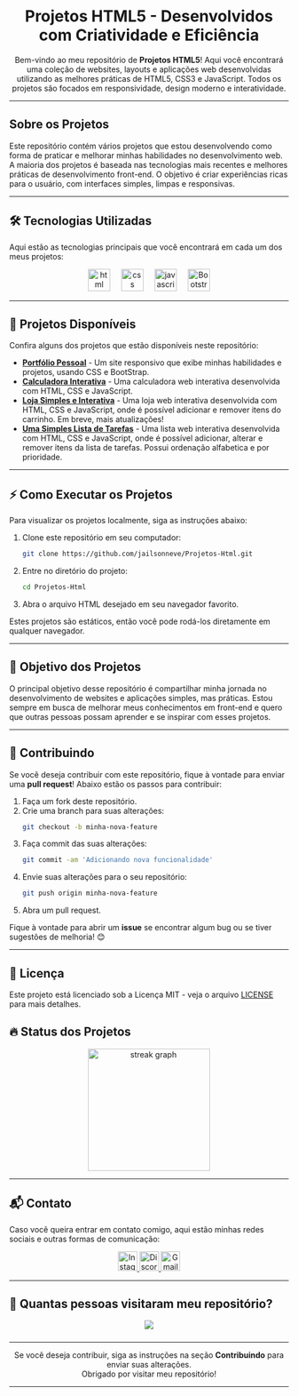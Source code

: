 <h1 align="center">Projetos HTML5 - Desenvolvidos com Criatividade e Eficiência</h1>

<p align="center">Bem-vindo ao meu repositório de <strong>Projetos HTML5</strong>! Aqui você encontrará uma coleção de websites, layouts e aplicações web desenvolvidas utilizando as melhores práticas de HTML5, CSS3 e JavaScript. Todos os projetos são focados em responsividade, design moderno e interatividade.</p>

---

## Sobre os Projetos

Este repositório contém vários projetos que estou desenvolvendo como forma de praticar e melhorar minhas habilidades no desenvolvimento web. A maioria dos projetos é baseada nas tecnologias mais recentes e melhores práticas de desenvolvimento front-end. O objetivo é criar experiências ricas para o usuário, com interfaces simples, limpas e responsivas.

---

## 🛠️ Tecnologias Utilizadas

Aqui estão as tecnologias principais que você encontrará em cada um dos meus projetos:

<div align="center">
    <img src="https://img.icons8.com/?size=100&id=20909&format=png&color=000000" height="40" alt="html logo" title="HTML5"/>
    <img width="12" />
    <img src="https://img.icons8.com/?size=100&id=21278&format=png&color=000000" height="40" alt="css logo" title="CSS3"/>
    <img width="12" />
    <img src="https://cdn.jsdelivr.net/gh/devicons/devicon/icons/javascript/javascript-original.svg" height="40" alt="javascript logo" title="JavaScript"/>
    <img width="12" />
    <img src="https://img.icons8.com/?size=100&id=EzPCiQUqWWEa&format=png&color=000000" height="40" alt="Bootstrap logo" title="Bootstrap"/>
</div>

---

## 📂 Projetos Disponíveis

Confira alguns dos projetos que estão disponíveis neste repositório:

- **[Portfólio Pessoal](https://github.com/jailsonneve/Projetos-Html/tree/main/Projetos/portfolio)** - Um site responsivo que exibe minhas habilidades e projetos, usando CSS e BootStrap.
- **[Calculadora Interativa](https://github.com/jailsonneve/Projetos-Html/tree/main/Projetos/calculadora)** - Uma calculadora web interativa desenvolvida com HTML, CSS e JavaScript.
- **[Loja Simples e Interativa](https://github.com/jailsonneve/Projetos-Html/tree/main/Projetos/loja)** - Uma loja web interativa desenvolvida com HTML, CSS e JavaScript, onde é possível adicionar e remover itens do carrinho. Em breve, mais atualizações!
- **[Uma Simples Lista de Tarefas](https://github.com/jailsonneve/Projetos-Html/tree/main/Projetos/to%20do%20list)** - Uma lista web interativa desenvolvida com HTML, CSS e JavaScript, onde é possível adicionar, alterar e remover itens da lista de tarefas. Possui ordenação alfabetica e por prioridade.

---

## ⚡ Como Executar os Projetos

Para visualizar os projetos localmente, siga as instruções abaixo:

1. Clone este repositório em seu computador:
    ```bash
    git clone https://github.com/jailsonneve/Projetos-Html.git
    ```

2. Entre no diretório do projeto:
    ```bash
    cd Projetos-Html
    ```

3. Abra o arquivo HTML desejado em seu navegador favorito.

Estes projetos são estáticos, então você pode rodá-los diretamente em qualquer navegador.

---

## 🎯 Objetivo dos Projetos

O principal objetivo desse repositório é compartilhar minha jornada no desenvolvimento de websites e aplicações simples, mas práticas. Estou sempre em busca de melhorar meus conhecimentos em front-end e quero que outras pessoas possam aprender e se inspirar com esses projetos.

---

## 🔄 Contribuindo

Se você deseja contribuir com este repositório, fique à vontade para enviar uma **pull request**! Abaixo estão os passos para contribuir:

1. Faça um fork deste repositório.
2. Crie uma branch para suas alterações:
    ```bash
    git checkout -b minha-nova-feature
    ```
3. Faça commit das suas alterações:
    ```bash
    git commit -am 'Adicionando nova funcionalidade'
    ```
4. Envie suas alterações para o seu repositório:
    ```bash
    git push origin minha-nova-feature
    ```
5. Abra um pull request.

Fique à vontade para abrir um **issue** se encontrar algum bug ou se tiver sugestões de melhoria! 😊

---

## 📝 Licença

Este projeto está licenciado sob a Licença MIT - veja o arquivo [LICENSE](./LICENSE) para mais detalhes.

## 🔥 Status dos Projetos

<div align="center">
    <img src="https://streak-stats.demolab.com?user=jailsonneve&locale=en&mode=daily&theme=dark&hide_border=false&border_radius=5&order=3" height="220" alt="streak graph" />
</div>

---

## 📬 Contato

Caso você queira entrar em contato comigo, aqui estão minhas redes sociais e outras formas de comunicação:

<div align="center">
  <a href="https://www.instagram.com/arthur.dai.52" target="_blank">
    <img src="https://img.shields.io/static/v1?message=Instagram&logo=instagram&label=&color=E4405F&logoColor=white&style=for-the-badge" height="35" alt="Instagram" />
  </a>
  <a href="https://discord.com/users/jailsonneve" target="_blank">
    <img src="https://img.shields.io/static/v1?message=Discord&logo=discord&label=&color=7289DA&logoColor=white&style=for-the-badge" height="35" alt="Discord" />
  </a>
  <a href="mailto:daiarthur053@gmail.com" target="_blank">
    <img src="https://img.shields.io/static/v1?message=Gmail&logo=gmail&label=&color=D14836&logoColor=white&style=for-the-badge" height="35" alt="Gmail" />
  </a>
</div>

---

## 👀 Quantas pessoas visitaram meu repositório?

<div align="center">
  <img src="https://profile-counter.glitch.me/Projetos-Html/count.svg?" />
</div>

###

---

<div align="center">

Se você deseja contribuir, siga as instruções na seção **Contribuindo** para enviar suas alterações. <br>
Obrigado por visitar meu repositório!
</div>

---

